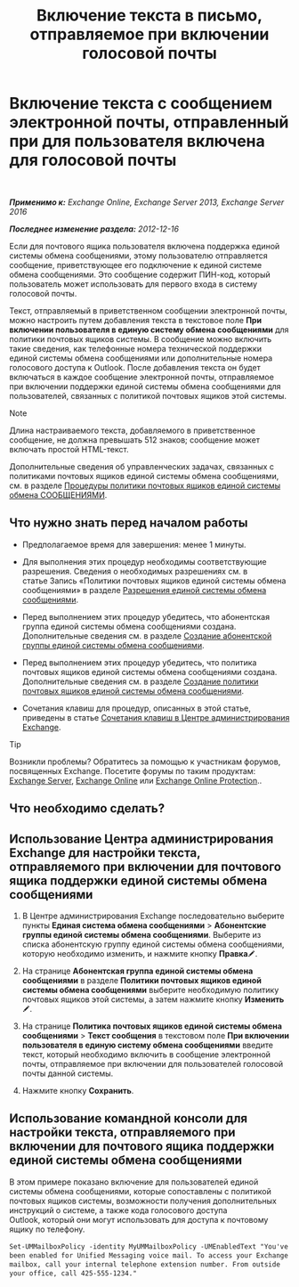 ﻿---
title: 'Включение текста в письмо, отправляемое при включении голосовой почты'
TOCTitle: Включение текста с сообщением электронной почты, отправленный при для пользователя включена для голосовой почты
ms:assetid: 3e8292fb-0cdb-445d-8048-a59af7c38d63
ms:mtpsurl: https://technet.microsoft.com/ru-ru/library/Bb201679(v=EXCHG.150)
ms:contentKeyID: 51408027
ms.date: 05/22/2018
mtps_version: v=EXCHG.150
ms.translationtype: MT
---

# Включение текста с сообщением электронной почты, отправленный при для пользователя включена для голосовой почты

 

_**Применимо к:** Exchange Online, Exchange Server 2013, Exchange Server 2016_

_**Последнее изменение раздела:** 2012-12-16_

Если для почтового ящика пользователя включена поддержка единой системы обмена сообщениями, этому пользователю отправляется сообщение, приветствующее его подключение к единой системе обмена сообщениями. Это сообщение содержит ПИН-код, который пользователь может использовать для первого входа в систему голосовой почты.

Текст, отправляемый в приветственном сообщении электронной почты, можно настроить путем добавления текста в текстовое поле **При включении пользователя в единую систему обмена сообщениями** для политики почтовых ящиков системы. В сообщение можно включить такие сведения, как телефонные номера технической поддержки единой системы обмена сообщениями или дополнительные номера голосового доступа к Outlook. После добавления текста он будет включаться в каждое сообщение электронной почты, отправляемое при включении поддержки единой системы обмена сообщениями для пользователей, связанных с политикой почтовых ящиков этой системы.

> [!NOTE]  
> Длина настраиваемого текста, добавляемого в приветственное сообщение, не должна превышать 512 знаков; сообщение может включать простой HTML-текст.


Дополнительные сведения об управленческих задачах, связанных с политиками почтовых ящиков единой системы обмена сообщениями, см. в разделе [Процедуры политики почтовых ящиков единой системы обмена СООБЩЕНИЯМИ](um-mailbox-policy-procedures-exchange-2013-help.md).

## Что нужно знать перед началом работы

  - Предполагаемое время для завершения: менее 1 минуты.

  - Для выполнения этих процедур необходимы соответствующие разрешения. Сведения о необходимых разрешениях см. в статье Запись «Политики почтовых ящиков единой системы обмена сообщениями» в разделе [Разрешения единой системы обмена сообщениями](unified-messaging-permissions-exchange-2013-help.md).

  - Перед выполнением этих процедур убедитесь, что абонентская группа единой системы обмена сообщениями создана. Дополнительные сведения см. в разделе [Создание абонентской группы единой системы обмена сообщениями](create-a-um-dial-plan-exchange-2013-help.md).

  - Перед выполнением этих процедур убедитесь, что политика почтовых ящиков единой системы обмена сообщениями создана. Дополнительные сведения см. в разделе [Создание политики почтовых ящиков единой системы обмена сообщениями](create-a-um-mailbox-policy-exchange-2013-help.md).

  - Сочетания клавиш для процедур, описанных в этой статье, приведены в статье [Сочетания клавиш в Центре администрирования Exchange](keyboard-shortcuts-in-the-exchange-admin-center-exchange-online-protection-help.md).

> [!TIP]  
> Возникли проблемы? Обратитесь за помощью к участникам форумов, посвященных Exchange. Посетите форумы по таким продуктам: <a href="https://go.microsoft.com/fwlink/p/?linkid=60612">Exchange Server</a>, <a href="https://go.microsoft.com/fwlink/p/?linkid=267542">Exchange Online</a> или <a href="https://go.microsoft.com/fwlink/p/?linkid=285351">Exchange Online Protection</a>..


## Что необходимо сделать?

## Использование Центра администрирования Exchange для настройки текста, отправляемого при включении для почтового ящика поддержки единой системы обмена сообщениями

1.  В Центре администрирования Exchange последовательно выберите пункты **Единая система обмена сообщениями** \> **Абонентские группы единой системы обмена сообщениями**. Выберите из списка абонентскую группу единой системы обмена сообщениями, которую необходимо изменить, и нажмите кнопку **Правка**![Значок редактирования](images/Bb124582.6f53ccb2-1f13-4c02-bea0-30690e6ea71d(EXCHG.150).gif "Значок редактирования").

2.  На странице **Абонентская группа единой системы обмена сообщениями** в разделе **Политики почтовых ящиков единой системы обмена сообщениями** выберите необходимую политику почтовых ящиков этой системы, а затем нажмите кнопку **Изменить**![Значок редактирования](images/Bb124582.6f53ccb2-1f13-4c02-bea0-30690e6ea71d(EXCHG.150).gif "Значок редактирования").

3.  На странице **Политика почтовых ящиков единой системы обмена сообщениями** \> **Текст сообщения** в текстовом поле **При включении пользователя в единую систему обмена сообщениями** введите текст, который необходимо включить в сообщение электронной почты, отправляемое при включении для пользователей голосовой почты данной системы.

4.  Нажмите кнопку **Сохранить**.

## Использование командной консоли для настройки текста, отправляемого при включении для почтового ящика поддержки единой системы обмена сообщениями

В этом примере показано включение для пользователей единой системы обмена сообщениями, которые сопоставлены с политикой почтовых ящиков системы, возможности получения дополнительных инструкций о системе, а также кода голосового доступа Outlook, который они могут использовать для доступа к почтовому ящику по телефону.

    Set-UMMailboxPolicy -identity MyUMMailboxPolicy -UMEnabledText "You've been enabled for Unified Messaging voice mail. To access your Exchange mailbox, call your internal telephone extension number. From outside your office, call 425-555-1234."

